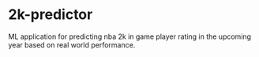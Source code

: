 # 2k-predictor
ML application for predicting nba 2k in game player rating in the upcoming year based on real world performance.
